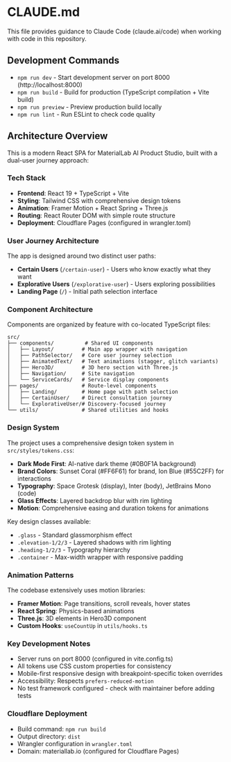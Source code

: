 # CLAUDE.md

This file provides guidance to Claude Code (claude.ai/code) when working with code in this repository.

## Development Commands

- `npm run dev` - Start development server on port 8000 (http://localhost:8000)
- `npm run build` - Build for production (TypeScript compilation + Vite build)
- `npm run preview` - Preview production build locally
- `npm run lint` - Run ESLint to check code quality

## Architecture Overview

This is a modern React SPA for MaterialLab AI Product Studio, built with a dual-user journey approach:

### Tech Stack
- **Frontend**: React 19 + TypeScript + Vite
- **Styling**: Tailwind CSS with comprehensive design tokens
- **Animation**: Framer Motion + React Spring + Three.js
- **Routing**: React Router DOM with simple route structure
- **Deployment**: Cloudflare Pages (configured in wrangler.toml)

### User Journey Architecture
The app is designed around two distinct user paths:
- **Certain Users** (`/certain-user`) - Users who know exactly what they want
- **Explorative Users** (`/explorative-user`) - Users exploring possibilities
- **Landing Page** (`/`) - Initial path selection interface

### Component Architecture
Components are organized by feature with co-located TypeScript files:

```
src/
├── components/          # Shared UI components
│   ├── Layout/         # Main app wrapper with navigation
│   ├── PathSelector/   # Core user journey selection
│   ├── AnimatedText/   # Text animations (stagger, glitch variants)
│   ├── Hero3D/         # 3D hero section with Three.js
│   ├── Navigation/     # Site navigation
│   └── ServiceCards/   # Service display components
├── pages/              # Route-level components
│   ├── Landing/        # Home page with path selection
│   ├── CertainUser/    # Direct consultation journey
│   └── ExplorativeUser/# Discovery-focused journey
└── utils/              # Shared utilities and hooks
```

### Design System
The project uses a comprehensive design token system in `src/styles/tokens.css`:

- **Dark Mode First**: AI-native dark theme (#0B0F1A background)
- **Brand Colors**: Sunset Coral (#FF6F61) for brand, Ion Blue (#55C2FF) for interactions
- **Typography**: Space Grotesk (display), Inter (body), JetBrains Mono (code)
- **Glass Effects**: Layered backdrop blur with rim lighting
- **Motion**: Comprehensive easing and duration tokens for animations

Key design classes available:
- `.glass` - Standard glassmorphism effect
- `.elevation-1/2/3` - Layered shadows with rim lighting
- `.heading-1/2/3` - Typography hierarchy
- `.container` - Max-width wrapper with responsive padding

### Animation Patterns
The codebase extensively uses motion libraries:
- **Framer Motion**: Page transitions, scroll reveals, hover states
- **React Spring**: Physics-based animations
- **Three.js**: 3D elements in Hero3D component
- **Custom Hooks**: `useCountUp` in `utils/hooks.ts`

### Key Development Notes
- Server runs on port 8000 (configured in vite.config.ts)
- All tokens use CSS custom properties for consistency
- Mobile-first responsive design with breakpoint-specific token overrides
- Accessibility: Respects `prefers-reduced-motion`
- No test framework configured - check with maintainer before adding tests

### Cloudflare Deployment
- Build command: `npm run build`
- Output directory: `dist`
- Wrangler configuration in `wrangler.toml`
- Domain: materiallab.io (configured for Cloudflare Pages)